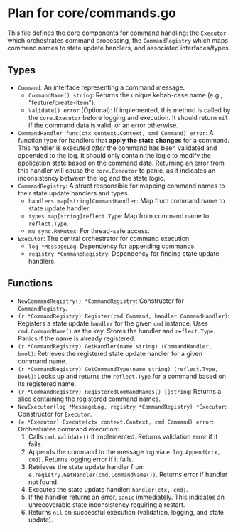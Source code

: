 # Plan for core/commands.go

This file defines the core components for command handling: the `Executor` which orchestrates command processing, the `CommandRegistry` which maps command names to state update handlers, and associated interfaces/types.

## Types

- `Command`: An interface representing a command message.
    - `CommandName() string`: Returns the unique kebab-case name (e.g., "feature/create-item").
    - `Validate() error` (Optional): If implemented, this method is called by the `core.Executor` before logging and execution. It should return `nil` if the command data is valid, or an error otherwise.
- `CommandHandler func(ctx context.Context, cmd Command) error`: A function type for handlers that **apply the state changes** for a command. This handler is executed *after* the command has been validated and appended to the log. It should only contain the logic to modify the application state based on the command data. Returning an error from this handler will cause the `core.Executor` to panic, as it indicates an inconsistency between the log and the state logic.
- `CommandRegistry`: A struct responsible for mapping command names to their state update handlers and types.
    - `handlers map[string]CommandHandler`: Map from command name to state update handler.
    - `types map[string]reflect.Type`: Map from command name to `reflect.Type`.
    - `mu sync.RWMutex`: For thread-safe access.
- `Executor`: The central orchestrator for command execution.
    - `log *MessageLog`: Dependency for appending commands.
    - `registry *CommandRegistry`: Dependency for finding state update handlers.

## Functions

- `NewCommandRegistry() *CommandRegistry`: Constructor for `CommandRegistry`.
- `(r *CommandRegistry) Register(cmd Command, handler CommandHandler)`: Registers a state update `handler` for the given `cmd` instance. Uses `cmd.CommandName()` as the key. Stores the handler and `reflect.Type`. Panics if the name is already registered.
- `(r *CommandRegistry) GetHandler(name string) (CommandHandler, bool)`: Retrieves the registered state update handler for a given command name.
- `(r *CommandRegistry) GetCommandType(name string) (reflect.Type, bool)`: Looks up and returns the `reflect.Type` for a command based on its registered name.
- `(r *CommandRegistry) RegisteredCommandNames() []string`: Returns a slice containing the registered command names.
- `NewExecutor(log *MessageLog, registry *CommandRegistry) *Executor`: Constructor for `Executor`.
- `(e *Executor) Execute(ctx context.Context, cmd Command) error`: Orchestrates command execution:
    1. Calls `cmd.Validate()` if implemented. Returns validation error if it fails.
    2. Appends the command to the message log via `e.log.Append(ctx, cmd)`. Returns logging error if it fails.
    3. Retrieves the state update handler from `e.registry.GetHandler(cmd.CommandName())`. Returns error if handler not found.
    4. Executes the state update handler: `handler(ctx, cmd)`.
    5. If the handler returns an error, `panic` immediately. This indicates an unrecoverable state inconsistency requiring a restart.
    6. Returns `nil` on successful execution (validation, logging, and state update).
